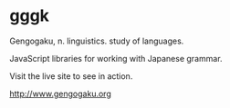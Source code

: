 gggk
====

Gengogaku, n. linguistics. study of languages.

JavaScript libraries for working with Japanese grammar.

Visit the live site to see in action.

http://www.gengogaku.org
